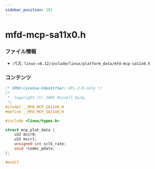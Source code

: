 ```yaml
---
sidebar_position: 101
---
```

# mfd-mcp-sa11x0.h

### ファイル情報

- パス: `linux-v6.12/include/linux/platform_data/mfd-mcp-sa11x0.h`

### コンテンツ

```h
/* SPDX-License-Identifier: GPL-2.0-only */
/*
 *  Copyright (C) 2005 Russell King.
 */
#ifndef __MFD_MCP_SA11X0_H
#define __MFD_MCP_SA11X0_H

#include <linux/types.h>

struct mcp_plat_data {
	u32 mccr0;
	u32 mccr1;
	unsigned int sclk_rate;
	void *codec_pdata;
};

#endif

```
